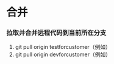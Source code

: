 # 合并

### 拉取并合并远程代码到当前所在分支

1. git pull origin testforcustomer（例如）
2. git pull origin devforcustomer（例如）
